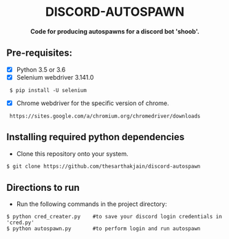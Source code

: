 <p align="center">
	<h1 align="center"> DISCORD-AUTOSPAWN </h1>
  <h4 align="center"> Code for producing autospawns for a discord bot 'shoob'. <h4>
</p>


## Pre-requisites:
- [X] Python 3.5 or 3.6
- [X] Selenium webdriver 3.141.0
```
 $ pip install -U selenium
 ```
- [X] Chrome webdriver for the specific version of chrome.
```
 https://sites.google.com/a/chromium.org/chromedriver/downloads
 ```
 
 
## Installing required python dependencies

- Clone this repository onto your system.
```bash
$ git clone https://github.com/thesarthakjain/discord-autospawn
```


## Directions to run

- Run the following commands in the project directory:
```
$ python cred_creater.py	#to save your discord login credentials in 'cred.py'
$ python autospawn.py		#to perform login and run autospawn
```
